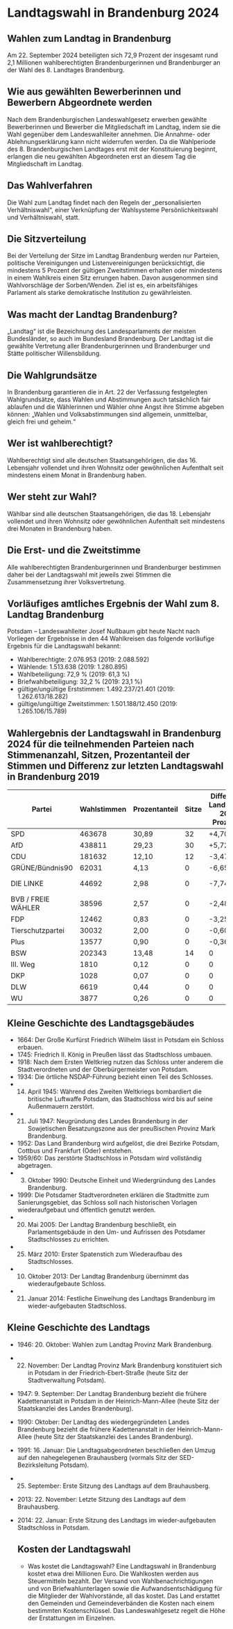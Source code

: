 # Landtagswahl in Brandenburg 2024

## Wahlen zum Landtag in Brandenburg
Am 22. September 2024 beteiligten sich 72,9 Prozent der insgesamt rund 2,1 Millionen wahlberechtigten Brandenburgerinnen und Brandenburger an der Wahl des 8. Landtages Brandenburg.

## Wie aus gewählten Bewerberinnen und Bewerbern Abgeordnete werden
Nach dem Brandenburgischen Landeswahlgesetz erwerben gewählte Bewerberinnen und Bewerber die Mitgliedschaft im Landtag, indem sie die Wahl gegenüber dem Landeswahlleiter annehmen. Die Annahme- oder Ablehnungserklärung kann nicht widerrufen werden. Da die Wahlperiode des 8. Brandenburgischen Landtages erst mit der Konstituierung beginnt, erlangen die neu gewählten Abgeordneten erst an diesem Tag die Mitgliedschaft im Landtag.

## Das Wahlverfahren
Die Wahl zum Landtag findet nach den Regeln der „personalisierten Verhältniswahl“, einer Verknüpfung der Wahlsysteme Persönlichkeitswahl und Verhältniswahl, statt.

## Die Sitzverteilung
Bei der Verteilung der Sitze im Landtag Brandenburg werden nur Parteien, politische Vereinigungen und Listenvereinigungen berücksichtigt, die mindestens 5 Prozent der gültigen Zweitstimmen erhalten oder mindestens in einem Wahlkreis einen Sitz errungen haben. Davon ausgenommen sind Wahlvorschläge der Sorben/Wenden. Ziel ist es, ein arbeitsfähiges Parlament als starke demokratische Institution zu gewährleisten.

## Was macht der Landtag Brandenburg?
„Landtag“ ist die Bezeichnung des Landesparlaments der meisten Bundesländer, so auch im Bundesland Brandenburg. Der Landtag ist die gewählte Vertretung aller Brandenburgerinnen und Brandenburger und Stätte politischer Willensbildung.

## Die Wahlgrundsätze
In Brandenburg garantieren die in Art. 22 der Verfassung festgelegten Wahlgrundsätze, dass Wahlen und Abstimmungen auch tatsächlich fair ablaufen und die Wählerinnen und Wähler ohne Angst ihre Stimme abgeben können: „Wahlen und Volksabstimmungen sind allgemein, unmittelbar, gleich frei und geheim.“

## Wer ist wahlberechtigt?
Wahlberechtigt sind alle deutschen Staatsangehörigen, die das 16. Lebensjahr vollendet und ihren Wohnsitz oder gewöhnlichen Aufenthalt seit mindestens einem Monat in Brandenburg haben.

## Wer steht zur Wahl?
Wählbar sind alle deutschen Staatsangehörigen, die das 18. Lebensjahr vollendet und ihren Wohnsitz oder gewöhnlichen Aufenthalt seit mindestens drei Monaten in Brandenburg haben.

## Die Erst- und die Zweitstimme
Alle wahlberechtigten Brandenburgerinnen und Brandenburger bestimmen daher bei der Landtagswahl mit jeweils zwei Stimmen die Zusammensetzung ihrer Volksvertretung.

## Vorläufiges amtliches Ergebnis der Wahl zum 8. Landtag Brandenburg
Potsdam – Landeswahlleiter Josef Nußbaum gibt heute Nacht nach Vorliegen der Ergebnisse in den 44 Wahlkreisen das folgende vorläufige Ergebnis für die Landtagswahl bekannt:
* Wahlberechtigte: 2.076.953 (2019: 2.088.592)
* Wählende: 1.513.638 (2019: 1.280.895)
* Wahlbeteiligung: 72,9 % (2019: 61,3 %)
* Briefwahlbeteiligung: 32,2 % (2019: 23,1 %)
* gültige/ungültige Erststimmen: 1.492.237/21.401 (2019: 1.262.613/18.282)
* gültige/ungültige Zweitstimmen: 1.501.188/12.450 (2019: 1.265.106/15.789)

## Wahlergebnis der Landtagswahl in Brandenburg 2024 für die teilnehmenden Parteien nach Stimmenanzahl, Sitzen, Prozentanteil der Stimmen und Differenz zur letzten Landtagswahl in Brandenburg 2019
| **Partei**         | **Wahlstimmen** | **Prozentanteil** | **Sitze** | **Differenz zur Landtagswahl 2019 in Prozent (%)** | **Differenz der Sitze zur Landtagswahl 2019** | **Ausrichtung**             |
|--------------------|-----------------|-------------------|-----------|----------------------------------------------------|-----------------------------------------------| --------------------------- |
| SPD	               | 463678	         | 30,89	           | 32	       | +4,70                                              | +7                                            | sozialdemokratisch          |
| AfD	               | 438811	         | 29,23	           | 30	       | +5,72                                              | +7                                            | rechtsradikal               |
| CDU	               | 181632	         | 12,10	           | 12	       | -3,47                                              | -3                                            | christdemokratisch          |
| GRÜNE/Bündnis90	   | 62031	         | 4,13	             | 0	       | -6,65                                              | -10                                           | ökologisch                  |
| DIE LINKE	         | 44692	         | 2,98	             | 0	       | -7,74                                              | -10                                           | demokratisch-sozialistisch  |
| BVB / FREIE WÄHLER | 38596	         | 2,57	             | 0	       | -2,48                                              | -5                                            | konservativ-populistisch    |
| FDP	               | 12462	         | 0,83	             | 0	       | -3,25                                              | 0                                             | wirtschaftliberal           |
| Tierschutzpartei	 | 30032	         | 2,00 	           | 0	       | -0,60                                              | 0                                             | tierlieb                    |
| Plus	             | 13577	         | 0,90	             | 0	       | -0,36                                              | 0                                             | sozialliberal               |
| BSW	               | 202343	         | 13,48	           | 14	       | 0                                                  | +14                                           | sozial-populistisch         |
| III. Weg	         | 1810	           | 0,12	             | 0	       | 0                                                  | 0                                             | rechtsradikal               |
| DKP	               | 1028	           | 0,07	             | 0	       | 0                                                  | 0                                             | kommunistisch               |
| DLW	               | 6619	           | 0,44	             | 0 	       | 0                                                  | 0                                             | landwirtschaftlich          |
| WU	               | 3877	           | 0,26	             | 0	       | 0                                                  | 0                                             | konservativ                 |

## Kleine Geschichte des Landtagsgebäudes
* 1664: Der Große Kurfürst Friedrich Wilhelm lässt in Potsdam ein Schloss erbauen.
* 1745: Friedrich II. König in Preußen lässt das Stadtschloss umbauen.
* 1918: Nach dem Ersten Weltkrieg nutzen das Schloss unter anderem die Stadtverordneten und der Oberbürgermeister von Potsdam.
* 1934: Die örtliche NSDAP-Führung bezieht einen Teil des Schlosses.
* 14. April 1945: Während des Zweiten Weltkriegs bombardiert die britische Luftwaffe Potsdam, das Stadtschloss wird bis auf seine Außenmauern zerstört.
* 21. Juli 1947: Neugründung des Landes Brandenburg in der Sowjetischen Besatzungszone aus der preußischen Provinz Mark Brandenburg.
* 1952: Das Land Brandenburg wird aufgelöst, die drei Bezirke Potsdam, Cottbus und Frankfurt (Oder) entstehen.
* 1959/60: Das zerstörte Stadtschloss in Potsdam wird vollständig abgetragen.
* 3. Oktober 1990: Deutsche Einheit und Wiedergründung des Landes Brandenburg.
* 1999: Die Potsdamer Stadtverordneten erklären die Stadtmitte zum Sanierungsgebiet, das Schloss soll nach historischen Vorlagen wiederaufgebaut und öffentlich genutzt werden.
* 20. Mai 2005: Der Landtag Brandenburg beschließt, ein Parlamentsgebäude in den Um- und Aufrissen des Potsdamer Stadtschlosses zu errichten.
* 25. März 2010: Erster Spatenstich zum Wiederaufbau des Stadtschlosses.
* 10. Oktober 2013: Der Landtag Brandenburg übernimmt das wiederaufgebaute Schloss.
* 21. Januar 2014: Festliche Einweihung des Landtags Brandenburg im wieder-aufgebauten Stadtschloss.

## Kleine Geschichte des Landtags
* 1946: 20. Oktober: Wahlen zum Landtag Provinz Mark Brandenburg.
* 22. November: Der Landtag Provinz Mark Brandenburg konstituiert sich in Potsdam in der Friedrich-Ebert-Straße (heute Sitz der Stadtverwaltung Potsdam).
* 1947: 9. September: Der Landtag Brandenburg bezieht die frühere Kadettenanstalt in Potsdam in der Heinrich-Mann-Allee (heute Sitz der Staatskanzlei des Landes Brandenburg).
* 1990: Oktober: Der Landtag des wiedergegründeten Landes Brandenburg bezieht die frühere Kadettenanstalt in der Heinrich-Mann-Allee (heute Sitz der Staatskanzlei des Landes Brandenburg).
* 1991: 16. Januar: Die Landtagsabgeordneten beschließen den Umzug auf den nahegelegenen Brauhausberg (vormals Sitz der SED-Bezirksleitung Potsdam).
* 25. September: Erste Sitzung des Landtags auf dem Brauhausberg.
* 2013: 22. November: Letzte Sitzung des Landtags auf dem Brauhausberg.
* 2014: 22. Januar: Erste Sitzung des Landtags im wieder-aufgebauten Stadtschloss in Potsdam.

  ## Kosten der Landtagswahl
  * Was kostet die Landtagswahl? Eine Landtagswahl in Brandenburg kostet etwa drei Millionen Euro. Die Wahlkosten werden aus Steuermitteln bezahlt. Der Versand von Wahlbenachrichtigungen und von Briefwahlunterlagen sowie die Aufwandsentschädigung für die Mitglieder der Wahlvorstände, all das kostet. Das Land erstattet den Gemeinden und Gemeindeverbänden die Kosten nach einem bestimmten Kostenschlüssel. Das Landeswahlgesetz regelt die Höhe der Erstattungen im Einzelnen.
